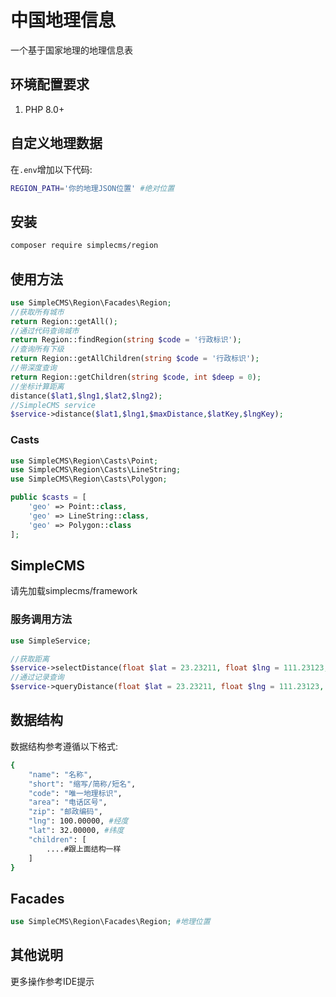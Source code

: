 # 中国地理信息

一个基于国家地理的地理信息表

## 环境配置要求

1. PHP 8.0+

## 自定义地理数据

在```.env```增加以下代码:

```bash
REGION_PATH='你的地理JSON位置' #绝对位置
```

## 安装

```bash
composer require simplecms/region
```

## 使用方法

```php
use SimpleCMS\Region\Facades\Region; 
//获取所有城市
return Region::getAll();
//通过代码查询城市
return Region::findRegion(string $code = '行政标识');
//查询所有下级
return Region::getAllChildren(string $code = '行政标识');
//带深度查询
return Region::getChildren(string $code, int $deep = 0);
//坐标计算距离
distance($lat1,$lng1,$lat2,$lng2);
//SimpleCMS service
$service->distance($lat1,$lng1,$maxDistance,$latKey,$lngKey);
```

### Casts

```php
use SimpleCMS\Region\Casts\Point; 
use SimpleCMS\Region\Casts\LineString; 
use SimpleCMS\Region\Casts\Polygon; 

public $casts = [
    'geo' => Point::class,
    'geo' => LineString::class,
    'geo' => Polygon::class
];
```

## SimpleCMS

请先加载simplecms/framework

### 服务调用方法

```php
use SimpleService;

//获取距离
$service->selectDistance(float $lat = 23.23211, float $lng = 111.23123,string $column = 'location');
//通过记录查询
$service->queryDistance(float $lat = 23.23211, float $lng = 111.23123, float $maxDistance = 50,string $column = 'location')
```

## 数据结构

数据结构参考遵循以下格式:

```bash
{
    "name": "名称",
    "short": "缩写/简称/短名",
    "code": "唯一地理标识",
    "area": "电话区号",
    "zip": "邮政编码",
    "lng": 100.00000, #经度
    "lat": 32.00000, #纬度
    "children": [
        ....#跟上面结构一样
    ]
}
```

## Facades

```php
use SimpleCMS\Region\Facades\Region; #地理位置 
```

## 其他说明

更多操作参考IDE提示
